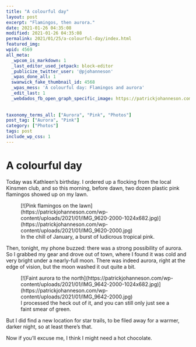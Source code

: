 ```yaml
---
title: "A colourful day"
layout: post
excerpt: "Flamingos, then aurora."
date: 2021-01-26 04:35:08
modified: 2021-01-26 04:35:08
permalink: 2021/01/25/a-colourful-day/index.html
featured_img: 
wpid: 4569
all_meta: 
  _wpcom_is_markdown: 1
  _last_editor_used_jetpack: block-editor
  _publicize_twitter_user: '@pjohanneson'
  _wpas_done_all: 1
  swanwick_fake_thumbnail_id: 4568
  _wpas_mess: 'A colourful day: Flamingos and aurora'
  _edit_last: 1
  _webdados_fb_open_graph_specific_image: https://patrickjohanneson.com/wp-content/uploads/2021/01/IMG_9620-2000.jpg
  
  
taxonomy_terms_all: ["Aurora", "Pink", "Photos"]
post_tag: ["Aurora", "Pink"]
category: ["Photos"]
tags: post
include_wp_css: 1
---
```


# A colourful day

Today was Kathleen’s birthday. I ordered up a flocking from the local Kinsmen club, and so this morning, before dawn, two dozen plastic pink flamingos showed up on my lawn.

<figure class="wp-block-image size-large">[![Pink flamingos on the lawn](https://patrickjohanneson.com/wp-content/uploads/2021/01/IMG_9620-2000-1024x682.jpg)](https://patrickjohanneson.com/wp-content/uploads/2021/01/IMG_9620-2000.jpg)<figcaption>In the chill of January, a burst of ludicrous tropical pink.</figcaption></figure>Then, tonight, my phone buzzed: there was a strong possibility of aurora. So I grabbed my gear and drove out of town, where I found it was cold and very bright under a nearly-full moon. There was indeed aurora, right at the edge of vision, but the moon washed it out quite a bit.

<figure class="wp-block-image size-large">[![Faint aurora to the north](https://patrickjohanneson.com/wp-content/uploads/2021/01/IMG_9642-2000-1024x682.jpg)](https://patrickjohanneson.com/wp-content/uploads/2021/01/IMG_9642-2000.jpg)<figcaption>I processed the heck out of it, and you can still only just see a faint smear of green.</figcaption></figure>But I did find a new location for star trails, to be filed away for a warmer, darker night, so at least there’s that.

Now if you’ll excuse me, I think I might need a hot chocolate.